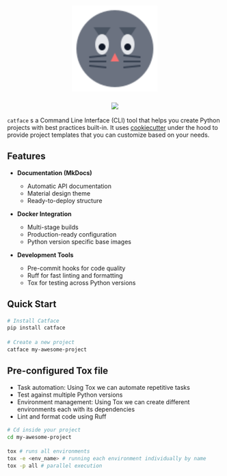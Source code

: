 <h1 align="center">
  <img src="static/catface-logo.png" alt="catface" width="200px">
  <br>
</h1>

<p align="center">
<a href="https://opensource.org/licenses/MIT"><img src="https://img.shields.io/badge/license-MIT-_red.svg"></a>
</p>

`catface` s a Command Line Interface (CLI) tool that helps you create Python projects with best practices built-in. It uses [cookiecutter](https://www.cookiecutter.io/) under the hood to provide project templates that you can customize based on your needs.


## Features

- **Documentation (MkDocs)**
  - Automatic API documentation
  - Material design theme
  - Ready-to-deploy structure

- **Docker Integration**
  - Multi-stage builds
  - Production-ready configuration
  - Python version specific base images

- **Development Tools**
  - Pre-commit hooks for code quality
  - Ruff for fast linting and formatting
  - Tox for testing across Python versions

## Quick Start

```bash
# Install Catface
pip install catface

# Create a new project
catface my-awesome-project
```

## Pre-configured Tox file

  - Task automation: Using Tox we can automate repetitive tasks
  - Test against multiple Python versions
  - Environment management: Using Tox we can create different environments each with its dependencies
  - Lint and format code using Ruff

```bash
# Cd inside your project
cd my-awesome-project

tox # runs all environments
tox -e <env_name> # running each environment individually by name
tox -p all # parallel execution
